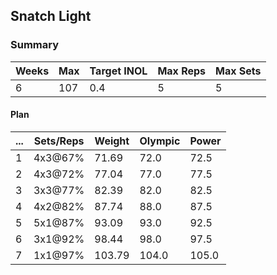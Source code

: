 ## Snatch Light

### Summary

Weeks | Max | Target INOL | Max Reps | Max Sets
--- | --- | --- | --- | ---
6 | 107 | 0.4 | 5 | 5

#### Plan

 ... | Sets/Reps | Weight | Olympic | Power
--- | --- | --- | --- | ---
1 | 4x3@67% | 71.69 | 72.0 | 72.5
2 | 4x3@72% | 77.04 | 77.0 | 77.5
3 | 3x3@77% | 82.39 | 82.0 | 82.5
4 | 4x2@82% | 87.74 | 88.0 | 87.5
5 | 5x1@87% | 93.09 | 93.0 | 92.5
6 | 3x1@92% | 98.44 | 98.0 | 97.5
7 | 1x1@97% | 103.79 | 104.0 | 105.0

